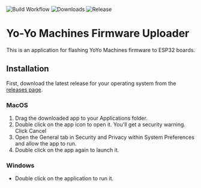![Build Workflow](https://travis-ci.com/interactionresearchstudio/esptool-python-gui.svg)
![Downloads](https://img.shields.io/github/downloads/interactionresearchstudio/esptool-python-gui/total)
![Release](https://img.shields.io/github/v/release/interactionresearchstudio/esptool-python-gui?include_prereleases)
# Yo-Yo Machines Firmware Uploader
This is an application for flashing YoYo Machines firmware to ESP32 boards.

## Installation

First, download the latest release for your operating system from the 
[releases page](https://github.com/interactionresearchstudio/esptool-python-gui/releases).

### MacOS
1. Drag the downloaded app to your Applications folder.
2. Double click on the app icon to open it. You'll get a security warning. Click Cancel
3. Open the General tab in Security and Privacy within System Preferences and allow the app to run.
4. Double click on the app again to launch it.

### Windows
- Double click on the application to run it.
